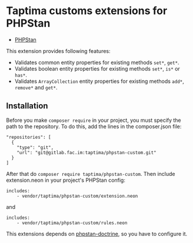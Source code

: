 # Taptima customs extensions for PHPStan

* [PHPStan](https://github.com/phpstan/phpstan)

This extension provides following features:


* Validates common entity properties for existing methods `set*`, `get*`.
* Validates boolean entity properties for existing methods `set*`, `is*` or `has*`.
* Validates `ArrayCollection` entity properties for existing methods `add*`, `remove*` and `get*`.

## Installation

Before you make `composer require` in your project, you must specify the path to the repository.
To do this, add the lines in the composer.json file:
```
"repositories": [
  {
    "type": "git",
    "url": "git@gitlab.fac.im:taptima/phpstan-custom.git"
  }
]
```

After that do `composer require taptima/phpstan-custom`.
Then include extension.neon in your project's PHPStan config:

```neon
includes:
    - vendor/taptima/phpstan-custom/extension.neon
```

and 

```neon
includes:
    - vendor/taptima/phpstan-custom/rules.neon
```

This extensions depends on [phpstan-doctrine](https://github.com/phpstan/phpstan-doctrine), so you have to configure it.

